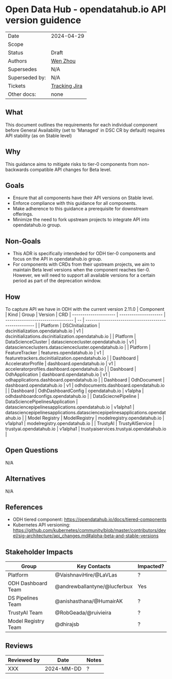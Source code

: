 # Open Data Hub - opendatahub.io API version guidence

|                |                                  |
| -------------- |----------------------------------|
| Date           | 2024-04-29                       |
| Scope          |                                  |
| Status         | Draft                            |
| Authors        | [Wen Zhou](@zdtsw)               |
| Supersedes     | N/A                              |
| Superseded by: | N/A                              |
| Tickets        | [Tracking Jira](https://issues.redhat.com/browse/RHOAIENG-6524)|
| Other docs:    | none                             |

## What

This document outlines the requirements for each individual component before General Availability (set to 'Managed' in DSC CR by default) requires API stability (as on Stable level)

## Why

This guidance aims to mitigate risks to tier-0 components from non-backwards compatible API changes for Beta level.

## Goals

- Ensure that all components have their API versions on Stable level.
- Enforce compliance with this guidance for all components.
- Make adherence to this guidance a prerequisite for downstream offerings.
- Minimize the need to fork upstream projects to integrate API into opendatahub.io group.

## Non-Goals

- This ADR is specifically intendeded for ODH tier-0 components and focus on the API in opendatahub.io group.
- For components with CRDs from their upstream projects, we aim to maintain Beta level versions when the component reaches tier-0. However, we will need to support all available versions for a certain period as part of the deprecation window.

## How

To capture API we have in ODH with the current version 2.11.0
| Component             | Kind                  | Group                             | Version | CRD
| --------------------- | --------------------- | --------------------------------- | -- | ----------------------------------------------------- |
| Platform              | DSCInitialization     | dscinitialization.opendatahub.io  | v1 | dscinitializations.dscinitialization.opendatahub.io   |
| Platform              | DataScienceCluster    | datasciencecluster.opendatahub.io | v1 | datascienceclusters.datasciencecluster.opendatahub.io |
| Platform              | FeatureTracker        | features.opendatahub.io           | v1 | featuretrackers.dscinitialization.opendatahub.io      |
| Dashboard             | AcceleratorProfile    | dashboard.opendatahub.io          | v1 | acceleratorprofiles.dashboard.opendatahub.io          |
| Dashboard             | OdhApplication        | dashboard.opendatahub.io          | v1 | odhapplications.dashboard.opendatahub.io              |
| Dashboard             | OdhDocument           | dashboard.opendatahub.io          | v1 | odhdocuments.dashboard.opendatahub.io                 |
| Dashboard             | OdhDashboardConfig    | opendatahub.io                    | v1alpha | odhdashboardconfigs.opendatahub.io               |
| DataSciecnePipeline   | DataSciencePipelinesApplication | datasciencepipelinesapplications.opendatahub.io | v1alpha1 | datasciencepipelinesapplications.datasciencepipelinesapplications.opendatahub.io |
| Model Registry        | ModelRegistry         | modelregistry.opendatahub.io      | v1alpha1 | modelregistry.opendatahub.io                    |
| TrustyAI              | TrustyAIService       | trustyai.opendatahub.io           | v1alpha1 | trustyaiservices.trustyai.opendatahub.io        |

## Open Questions

N/A

## Alternatives

N/A

## References

- ODH tiered component: https://opendatahub.io/docs/tiered-components
- Kubernetes API versioning: https://github.com/kubernetes/community/blob/master/contributors/devel/sig-architecture/api_changes.md#alpha-beta-and-stable-versions

## Stakeholder Impacts

| Group                 | Key Contacts                 | Impacted? |
|-----------------------|------------------------------|---|
| Platform              | @VaishnaviHire/@LaVLas       | ? |
| ODH Dashboard Team    | @andrewballantyne/@lucferbux | Yes |
| DS Pipelines Team     | @anishasthana/@HumairAK      | ? |
| TrustyAI Team         | @RobGeada/@ruivieira         | ? |
| Model Registry Team   | @dhirajsb                    | ? |

## Reviews

| Reviewed by   | Date       | Notes |
|---------------|------------| ------|
| XXX           | 2024-MM-DD | ?     |
